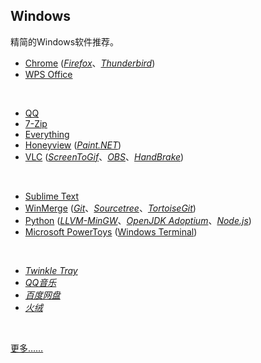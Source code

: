 ## Windows

精简的Windows软件推荐。

* [Chrome](https://www.google.com/chrome/) ([_Firefox_](https://www.mozilla.org/en-US/firefox/all/)、[_Thunderbird_](https://www.thunderbird.net/zh-CN/))
* [WPS Office](https://www.wps.cn)
<br>

* [QQ](https://im.qq.com)
* [7-Zip](https://www.7-zip.org)
* [Everything](https://www.voidtools.com/zh-cn/)
* [Honeyview](https://www.bandisoft.com/honeyview/) ([_Paint.NET_](https://www.getpaint.net))
* [VLC](https://www.videolan.org) ([_ScreenToGif_](https://www.screentogif.com)、[_OBS_](https://obsproject.com/zh-cn)、[_HandBrake_](https://handbrake.fr))
<br>

* [Sublime Text](https://www.sublimetext.com)
* [WinMerge](https://winmerge.org) ([_Git_](https://git-scm.com)、[_Sourcetree_](https://sourcetreeapp.com)、[_TortoiseGit_](https://tortoisegit.org))
* [Python](https://www.python.org) ([_LLVM-MinGW_](https://www.mingw-w64.org/downloads/#llvm-mingw)、[_OpenJDK Adoptium_](https://adoptium.net/zh-CN/temurin/releases/)、[_Node.js_](https://nodejs.org/zh-cn/))
* [Microsoft PowerToys](https://github.com/microsoft/PowerToys) ([Windows Terminal](https://github.com/microsoft/terminal))
<br>

* [_Twinkle Tray_](https://github.com/xanderfrangos/twinkle-tray)
* [_QQ音乐_](https://y.qq.com)
* [_百度网盘_](https://pan.baidu.com)
* [_火绒_](https://www.huorong.cn)
<br>

[更多……](https://github.com/Awesome-Windows/Awesome)

